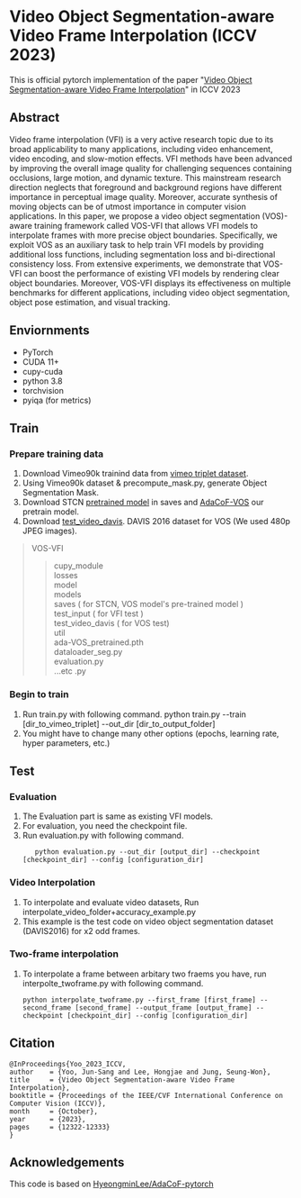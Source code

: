# Video Object Segmentation-aware Video Frame Interpolation (ICCV 2023)

This is official pytorch implementation of the paper "[Video Object Segmentation-aware Video Frame Interpolation](https://openaccess.thecvf.com/content/ICCV2023/html/Yoo_Video_Object_Segmentation-aware_Video_Frame_Interpolation_ICCV_2023_paper.html)" in ICCV 2023



## Abstract

Video frame interpolation (VFI) is a very active research topic due to its broad applicability to many applications, including video enhancement, video encoding, and slow-motion effects. VFI methods have been advanced by improving the overall image quality for challenging sequences containing occlusions, large motion, and dynamic texture. This mainstream research direction neglects that foreground and background regions have different importance in perceptual image quality. Moreover, accurate synthesis of moving objects can be of utmost importance in computer vision applications. In this paper, we propose a video object segmentation (VOS)-aware training framework called VOS-VFI that allows VFI models to interpolate frames with more precise object boundaries. Specifically, we exploit VOS as an auxiliary task to help train VFI models by providing additional loss functions, including segmentation loss and bi-directional consistency loss. From extensive experiments, we demonstrate that VOS-VFI can boost the performance of existing VFI models by rendering clear object boundaries. Moreover, VOS-VFI displays its effectiveness on multiple benchmarks for different applications, including video object segmentation, object pose estimation, and visual tracking.

## Enviornments
+ PyTorch
+ CUDA 11+
+ cupy-cuda
+ python 3.8
+ torchvision
+ pyiqa (for metrics)


## Train

### Prepare training data
1. Download Vimeo90k trainind data from [vimeo triplet dataset](http://toflow.csail.mit.edu/).
2. Using Vimeo90k dataset & precompute_mask.py, generate Object Segmentation Mask.
3. Download STCN [pretrained model](https://github.com/hkchengrex/STCN/releases/tag/1.0) in saves and [AdaCoF-VOS](https://drive.google.com/file/d/12K4XEF1_D_ESASSo5PEcEcZkz1C4hEFe/view?usp=drive_link) our pretrain model.
4. Download [test_video_davis](https://davischallenge.org/davis2016/code.html). DAVIS 2016 dataset for VOS (We used 480p JPEG images).

> VOS-VFI
>	> cupy_module  
>	> losses  
>	> model  
>	> models  
>	> saves ( for STCN, VOS model's pre-trained model )  
>	> test_input ( for VFI test )  
>	> test_video_davis ( for VOS test)  
>	> util  
>	> ada-VOS_pretrained.pth  
>	> dataloader_seg.py  
>	> evaluation.py  
>	> ...etc .py


### Begin to train
1. Run train.py with following command.
      python train.py --train [dir_to_vimeo_triplet] --out_dir [dir_to_output_folder]
3. You might have to change many other options (epochs, learning rate, hyper parameters, etc.)

## Test

### Evaluation
1. The Evaluation part is same as existing VFI models.
2. For evaluation, you need the checkpoint file.
3. Run evaluation.py with following command.
   ```
      python evaluation.py --out_dir [output_dir] --checkpoint [checkpoint_dir] --config [configuration_dir]
   ```


### Video Interpolation
1. To interpolate and evaluate video datasets, Run interpolate_video_folder+accuracy_example.py
2. This example is the test code on video object segmentation dataset (DAVIS2016) for x2 odd frames.

### Two-frame interpolation 
1. To interpolate a frame between arbitary two fraems you have, run interpolte_twoframe.py with following command.
   ```
   python interpolate_twoframe.py --first_frame [first_frame] --second_frame [second_frame] --output_frame [output_frame] --checkpoint [checkpoint_dir] --config [configuration_dir]
   ```


## Citation
      
    @InProceedings{Yoo_2023_ICCV,
    author    = {Yoo, Jun-Sang and Lee, Hongjae and Jung, Seung-Won},
    title     = {Video Object Segmentation-aware Video Frame Interpolation},
    booktitle = {Proceedings of the IEEE/CVF International Conference on Computer Vision (ICCV)},
    month     = {October},
    year      = {2023},
    pages     = {12322-12333}
    }
      
## Acknowledgements
This code is based on [HyeongminLee/AdaCoF-pytorch](https://github.com/HyeongminLEE/AdaCoF-pytorch)

